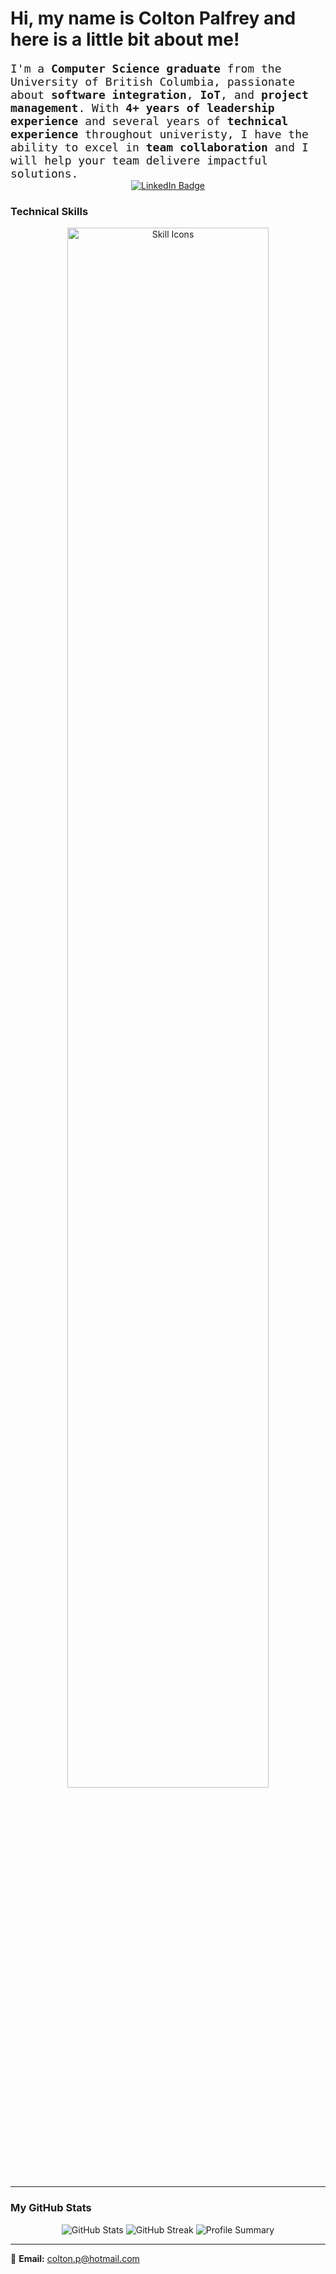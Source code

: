 # Hi, my name is Colton Palfrey and here is a little bit about me! 
<div style="font-family: 'Fira Code', monospace; font-size: 18px;">
I'm a <b>Computer Science graduate</b> from the University of British Columbia, passionate about <b>software integration</b>, <b>IoT</b>, and <b>project management</b>. With <b>4+ years of leadership experience</b> and several years of <b>technical experience</b> throughout univeristy, I have the ability to excel in <b>team collaboration</b> and I will help your team delivere impactful solutions.  
</div>

<div align="center">
  <a href="https://www.linkedin.com/in/colton-palfrey-77a81a263/">
    <img src="https://img.shields.io/badge/-Connect_with_me_on_LinkedIn-blue?style=for-the-badge&logo=linkedin&logoColor=white" alt="LinkedIn Badge"/>
  </a>
</div>

### **Technical Skills**

<div align="center">
  <img src="https://skillicons.dev/icons?i=python,js,react,nodejs,postgres,docker,unity,flask,mysql,tailwind,cs" alt="Skill Icons" width="80%"/>
</div>

---

### **My GitHub Stats**

<div align="center">
  <img src="https://github-readme-stats.vercel.app/api?username=colton456p&show_icons=true&theme=radical" alt="GitHub Stats"/>
  <img src="https://github-readme-streak-stats.herokuapp.com/?user=colton456p&theme=radical" alt="GitHub Streak"/>
  <img src="https://github-profile-summary-cards.vercel.app/api/cards/profile-details?username=colton456p&theme=radical" alt="Profile Summary"/>
</div>

---

📧 **Email:** [colton.p@hotmail.com](mailto:colton.p@hotmail.com)  
